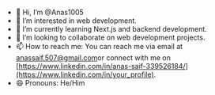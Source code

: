- 👋 Hi, I’m @Anas1005
- 👀 I’m interested in web development.
- 🌱 I’m currently learning Next.js and backend development.
- 💞️ I’m looking to collaborate on web development projects.
- 📫 How to reach me: You can reach me via email at [anassaif.507@gmail.com](mailto:your_email@example.com )or connect with me on [https://www.linkedin.com/in/anas-saif-339526184/](https://www.linkedin.com/in/your_profile).
- 😄 Pronouns: He/Him



<!---
Anas1005/Anas1005 is a ✨ special ✨ repository because its `README.md` (this file) appears on your GitHub profile.
You can click the Preview link to take a look at your changes.
--->

